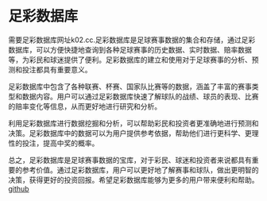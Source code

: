 # 足彩数据库

需要足彩数据库网址k02.cc.足彩数据库是足球赛事数据的集合和存储，通过足彩数据库，可以方便快捷地查询到各种足球赛事的历史数据、实时数据、赔率数据等，为彩民和球迷提供了便利。足彩数据库的建立和使用对于足球赛事的分析、预测和投注都具有重要意义。

足彩数据库中包含了各种联赛、杯赛、国家队比赛等的数据，涵盖了丰富的赛事类型和数据内容。用户可以通过足彩数据库快速了解球队的战绩、球员的表现、比赛的赔率变化等信息，从而更好地进行研究和分析。

利用足彩数据库进行数据挖掘和分析，可以帮助彩民和投资者更准确地进行预测和决策。足彩数据库中的数据可以为用户提供参考依据，帮助他们进行更科学、更理性的投注，提高中奖的概率。

总之，足彩数据库是足球赛事数据的宝库，对于彩民、球迷和投资者来说都具有重要的参考价值。通过足彩数据库，用户可以更好地了解赛事和球队，做出更明智的决策，获得更好的投资回报。希望足彩数据库能够为更多的用户带来便利和帮助。[github](https://github.com)